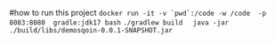 #how to run this project
``` docker run -it -v `pwd`:/code -w /code  -p 8083:8080  gradle:jdk17 bash ``` 
  ```./gradlew build  ```
  ``java -jar ./build/libs/demosqoin-0.0.1-SNAPSHOT.jar``
